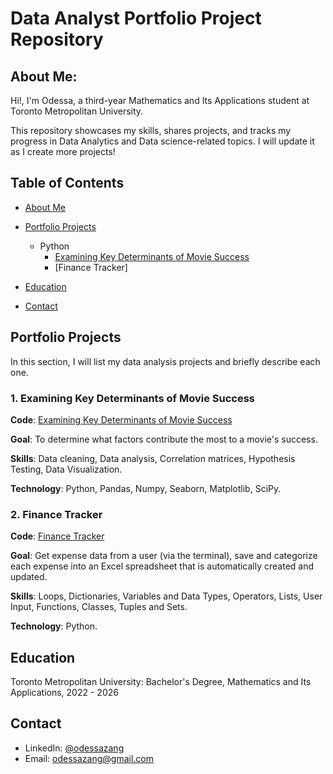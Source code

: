 # Data Analyst Portfolio Project Repository
## About Me:
Hi!, I'm Odessa, a third-year Mathematics and Its Applications student at Toronto Metropolitan University.

This repository showcases my skills, shares projects, and tracks my progress in Data Analytics and Data science-related topics. I will update it as I create more projects!

## Table of Contents
- [About Me](https://github.com/OdessaZ/PortfolioProjects/tree/main?tab=readme-ov-file#about-me)

- [Portfolio Projects](https://github.com/OdessaZ/PortfolioProjects?tab=readme-ov-file#portfolio-projects)

  - Python
      - [Examining Key Determinants of Movie Success](https://github.com/OdessaZ/PortfolioProjects?tab=readme-ov-file#examining-key-determinants-of-movie-success)
      - [Finance Tracker]

- [Education](https://github.com/OdessaZ/PortfolioProjects?tab=readme-ov-file#education)

- [Contact](https://github.com/OdessaZ/PortfolioProjects?tab=readme-ov-file#contact)

## Portfolio Projects
In this section, I will list my data analysis projects and briefly describe each one.

### 1. Examining Key Determinants of Movie Success
**Code**: [Examining Key Determinants of Movie Success](https://github.com/OdessaZ/PortfolioProjects/blob/main/Python%20Movie%20Correlation.ipynb)

**Goal**: To determine what factors contribute the most to a movie's success.

**Skills**: Data cleaning, Data analysis, Correlation matrices, Hypothesis Testing, Data Visualization.

**Technology**: Python, Pandas, Numpy, Seaborn, Matplotlib, SciPy.

### 2. Finance Tracker
**Code**: [Finance Tracker](https://github.com/OdessaZ/PortfolioProjects/blob/main/Expense_tracker.py)

**Goal**: Get expense data from a user (via the terminal), save and categorize each expense into an Excel spreadsheet that is automatically created and updated.

**Skills**: Loops, Dictionaries, Variables and Data Types, Operators, Lists, User Input, Functions, Classes, Tuples and Sets.

**Technology**: Python.

## Education
Toronto Metropolitan University: Bachelor's Degree, Mathematics and Its Applications, 2022 - 2026

## Contact
- LinkedIn: [@odessazang](https://www.linkedin.com/in/odessa-zang/)
- Email: [odessazang@gmail.com](mailto:odessazang@gmail.com)
